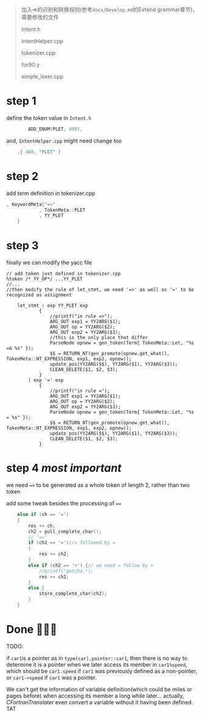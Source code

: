 > 加入=>的识别和转换规则(参考`docs/Develop.md`的Extend grammar章节)，需要修改的文件
>
> Intent.h
>
> IntentHelper.cpp
>
> tokenizer.cpp
>
> for90.y
>
> simple_lexer.cpp

# step 1

define the token value in `Intent.h`

```h
		ADD_ENUM(PLET, 460),
```

and, `IntentHelper.cpp` might need change too

```cpp
	,{ 460, "PLET" }
```

# step 2
add term definition in tokenizer.cpp

```cpp
, KeywordMeta{"=>"
			, TokenMeta::PLET
			, YY_PLET
	}
```
# step 3 
finally we can modify the yacc file

```yacas
// add token just defined in tokenizer.cpp
%token /*_YY_OP*/ ...YY_PLET
//...
//then modify the rule of let_stmt, we need '=>' as well as '=' to be recognized as assignment

	let_stmt : exp YY_PLET exp
			{
			    //printf("in rule =>");
				ARG_OUT exp1 = YY2ARG($1);
				ARG_OUT op = YY2ARG($2);
				ARG_OUT exp2 = YY2ARG($3);
				//this is the only place that differ
				ParseNode opnew = gen_token(Term{ TokenMeta::Let, "%s =& %s" });
				$$ = RETURN_NT(gen_promote(opnew.get_what(), TokenMeta::NT_EXPRESSION, exp1, exp2, opnew));
				update_pos(YY2ARG($$), YY2ARG($1), YY2ARG($3));
				CLEAN_DELETE($1, $2, $3);
			}
		| exp '=' exp
			{
			    //printf("in rule =");
				ARG_OUT exp1 = YY2ARG($1);
				ARG_OUT op = YY2ARG($2);
				ARG_OUT exp2 = YY2ARG($3);
				ParseNode opnew = gen_token(Term{ TokenMeta::Let, "%s = %s" });
				$$ = RETURN_NT(gen_promote(opnew.get_what(), TokenMeta::NT_EXPRESSION, exp1, exp2, opnew));
				update_pos(YY2ARG($$), YY2ARG($1), YY2ARG($3));
				CLEAN_DELETE($1, $2, $3);
			}
```



# step 4 *most important*

we need `=>` to be generated as a whole token of length 2, rather than two token

add some tweak besides the processing of `==`

```cpp
	else if (ch == '=')
	{
		res += ch;
		ch2 = pull_complete_char();
		// "=="
		if (ch2 == '=')//= followed by =
		{
			res += ch2;
		}
		else if (ch2 == '>') {// we need = follow by >
			//printf("gotcha.");
			res += ch2;
		}
		else {
			store_complete_char(ch2);
		}
	}
```



# Done 🎉🎉🎉

TODO:

if `car1`is a pointer as in `type(car),pointer::car1`, then there is no way to determine it is a pointer when we later access its member in `car1%speed`, which should be `car1.speed` if `car1` was previously defined as a non-pointer, or `car1->speed` if `car1` was a pointer.

We can't get the information of variable definition(which could be miles or pages before) when accessing its member a long while later... actually, *CFortranTranslater* even convert a variable without it having been defined. TAT

